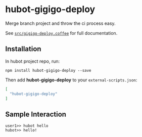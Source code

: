 # hubot-gigigo-deploy

Merge branch project and throw the ci process easy.

See [`src/gigigo-deploy.coffee`](src/gigigo-deploy.coffee) for full documentation.

## Installation

In hubot project repo, run:

`npm install hubot-gigigo-deploy --save`

Then add **hubot-gigigo-deploy** to your `external-scripts.json`:

```json
[
  "hubot-gigigo-deploy"
]
```

## Sample Interaction

```
user1>> hubot hello
hubot>> hello!
```

